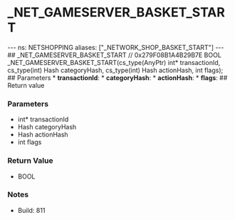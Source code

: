 # _NET_GAMESERVER_BASKET_START

--- ns: NETSHOPPING aliases: ["_NETWORK_SHOP_BASKET_START"] --- ## _NET_GAMESERVER_BASKET_START  // 0x279F08B1A4B29B7E BOOL _NET_GAMESERVER_BASKET_START(cs_type(AnyPtr) int* transactionId, cs_type(int) Hash categoryHash, cs_type(int) Hash actionHash, int flags);  ## Parameters * **transactionId**: * **categoryHash**: * **actionHash**: * **flags**:  ## Return value

### Parameters
* int* transactionId
* Hash categoryHash
* Hash actionHash
* int flags

### Return Value
* BOOL

### Notes
* Build: 811

